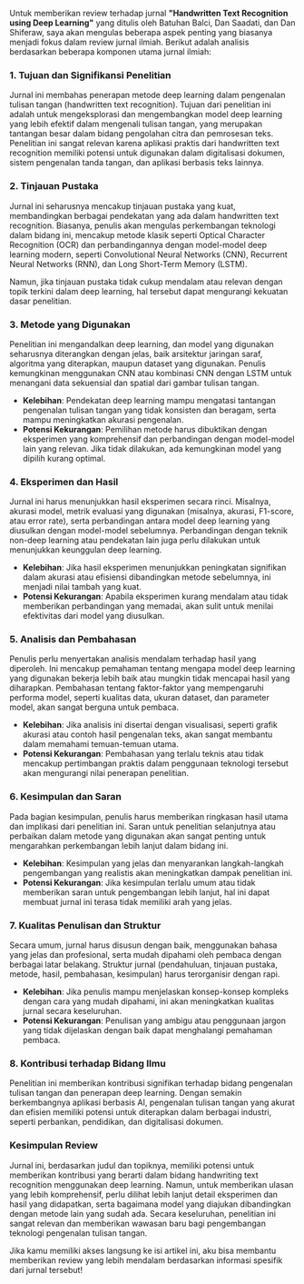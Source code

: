 Untuk memberikan review terhadap jurnal **"Handwritten Text Recognition using Deep Learning"** yang ditulis oleh Batuhan Balci, Dan Saadati, dan Dan Shiferaw, saya akan mengulas beberapa aspek penting yang biasanya menjadi fokus dalam review jurnal ilmiah. Berikut adalah analisis berdasarkan beberapa komponen utama jurnal ilmiah:

### 1. **Tujuan dan Signifikansi Penelitian**
Jurnal ini membahas penerapan metode deep learning dalam pengenalan tulisan tangan (handwritten text recognition). Tujuan dari penelitian ini adalah untuk mengeksplorasi dan mengembangkan model deep learning yang lebih efektif dalam mengenali tulisan tangan, yang merupakan tantangan besar dalam bidang pengolahan citra dan pemrosesan teks. Penelitian ini sangat relevan karena aplikasi praktis dari handwritten text recognition memiliki potensi untuk digunakan dalam digitalisasi dokumen, sistem pengenalan tanda tangan, dan aplikasi berbasis teks lainnya.

### 2. **Tinjauan Pustaka**
Jurnal ini seharusnya mencakup tinjauan pustaka yang kuat, membandingkan berbagai pendekatan yang ada dalam handwritten text recognition. Biasanya, penulis akan mengulas perkembangan teknologi dalam bidang ini, mencakup metode klasik seperti Optical Character Recognition (OCR) dan perbandingannya dengan model-model deep learning modern, seperti Convolutional Neural Networks (CNN), Recurrent Neural Networks (RNN), dan Long Short-Term Memory (LSTM).

Namun, jika tinjauan pustaka tidak cukup mendalam atau relevan dengan topik terkini dalam deep learning, hal tersebut dapat mengurangi kekuatan dasar penelitian.

### 3. **Metode yang Digunakan**
Penelitian ini mengandalkan deep learning, dan model yang digunakan seharusnya diterangkan dengan jelas, baik arsitektur jaringan saraf, algoritma yang diterapkan, maupun dataset yang digunakan. Penulis kemungkinan menggunakan CNN atau kombinasi CNN dengan LSTM untuk menangani data sekuensial dan spatial dari gambar tulisan tangan.

- **Kelebihan**: Pendekatan deep learning mampu mengatasi tantangan pengenalan tulisan tangan yang tidak konsisten dan beragam, serta mampu meningkatkan akurasi pengenalan.
- **Potensi Kekurangan**: Pemilihan metode harus dibuktikan dengan eksperimen yang komprehensif dan perbandingan dengan model-model lain yang relevan. Jika tidak dilakukan, ada kemungkinan model yang dipilih kurang optimal.

### 4. **Eksperimen dan Hasil**
Jurnal ini harus menunjukkan hasil eksperimen secara rinci. Misalnya, akurasi model, metrik evaluasi yang digunakan (misalnya, akurasi, F1-score, atau error rate), serta perbandingan antara model deep learning yang diusulkan dengan model-model sebelumnya. Perbandingan dengan teknik non-deep learning atau pendekatan lain juga perlu dilakukan untuk menunjukkan keunggulan deep learning.

- **Kelebihan**: Jika hasil eksperimen menunjukkan peningkatan signifikan dalam akurasi atau efisiensi dibandingkan metode sebelumnya, ini menjadi nilai tambah yang kuat.
- **Potensi Kekurangan**: Apabila eksperimen kurang mendalam atau tidak memberikan perbandingan yang memadai, akan sulit untuk menilai efektivitas dari model yang diusulkan.

### 5. **Analisis dan Pembahasan**
Penulis perlu menyertakan analisis mendalam terhadap hasil yang diperoleh. Ini mencakup pemahaman tentang mengapa model deep learning yang digunakan bekerja lebih baik atau mungkin tidak mencapai hasil yang diharapkan. Pembahasan tentang faktor-faktor yang mempengaruhi performa model, seperti kualitas data, ukuran dataset, dan parameter model, akan sangat berguna untuk pembaca.

- **Kelebihan**: Jika analisis ini disertai dengan visualisasi, seperti grafik akurasi atau contoh hasil pengenalan teks, akan sangat membantu dalam memahami temuan-temuan utama.
- **Potensi Kekurangan**: Pembahasan yang terlalu teknis atau tidak mencakup pertimbangan praktis dalam penggunaan teknologi tersebut akan mengurangi nilai penerapan penelitian.

### 6. **Kesimpulan dan Saran**
Pada bagian kesimpulan, penulis harus memberikan ringkasan hasil utama dan implikasi dari penelitian ini. Saran untuk penelitian selanjutnya atau perbaikan dalam metode yang digunakan akan sangat penting untuk mengarahkan perkembangan lebih lanjut dalam bidang ini.

- **Kelebihan**: Kesimpulan yang jelas dan menyarankan langkah-langkah pengembangan yang realistis akan meningkatkan dampak penelitian ini.
- **Potensi Kekurangan**: Jika kesimpulan terlalu umum atau tidak memberikan saran untuk pengembangan lebih lanjut, hal ini dapat membuat jurnal ini terasa tidak memiliki arah yang jelas.

### 7. **Kualitas Penulisan dan Struktur**
Secara umum, jurnal harus disusun dengan baik, menggunakan bahasa yang jelas dan profesional, serta mudah dipahami oleh pembaca dengan berbagai latar belakang. Struktur jurnal (pendahuluan, tinjauan pustaka, metode, hasil, pembahasan, kesimpulan) harus terorganisir dengan rapi.

- **Kelebihan**: Jika penulis mampu menjelaskan konsep-konsep kompleks dengan cara yang mudah dipahami, ini akan meningkatkan kualitas jurnal secara keseluruhan.
- **Potensi Kekurangan**: Penulisan yang ambigu atau penggunaan jargon yang tidak dijelaskan dengan baik dapat menghalangi pemahaman pembaca.

### 8. **Kontribusi terhadap Bidang Ilmu**
Penelitian ini memberikan kontribusi signifikan terhadap bidang pengenalan tulisan tangan dan penerapan deep learning. Dengan semakin berkembangnya aplikasi berbasis AI, pengenalan tulisan tangan yang akurat dan efisien memiliki potensi untuk diterapkan dalam berbagai industri, seperti perbankan, pendidikan, dan digitalisasi dokumen.

### **Kesimpulan Review**
Jurnal ini, berdasarkan judul dan topiknya, memiliki potensi untuk memberikan kontribusi yang berarti dalam bidang handwriting text recognition menggunakan deep learning. Namun, untuk memberikan ulasan yang lebih komprehensif, perlu dilihat lebih lanjut detail eksperimen dan hasil yang didapatkan, serta bagaimana model yang diajukan dibandingkan dengan metode lain yang sudah ada. Secara keseluruhan, penelitian ini sangat relevan dan memberikan wawasan baru bagi pengembangan teknologi pengenalan tulisan tangan.

Jika kamu memiliki akses langsung ke isi artikel ini, aku bisa membantu memberikan review yang lebih mendalam berdasarkan informasi spesifik dari jurnal tersebut!